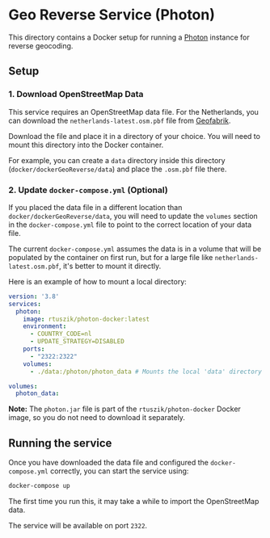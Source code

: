 # Geo Reverse Service (Photon)

This directory contains a Docker setup for running a [Photon](httpss://photon.komoot.io/) instance for reverse geocoding.

## Setup

### 1. Download OpenStreetMap Data

This service requires an OpenStreetMap data file. For the Netherlands, you can download the `netherlands-latest.osm.pbf` file from [Geofabrik](https://download.geofabrik.de/europe/netherlands.html).

Download the file and place it in a directory of your choice. You will need to mount this directory into the Docker container.

For example, you can create a `data` directory inside this directory (`docker/dockerGeoReverse/data`) and place the `.osm.pbf` file there.

### 2. Update `docker-compose.yml` (Optional)

If you placed the data file in a different location than `docker/dockerGeoReverse/data`, you will need to update the `volumes` section in the `docker-compose.yml` file to point to the correct location of your data file.

The current `docker-compose.yml` assumes the data is in a volume that will be populated by the container on first run, but for a large file like `netherlands-latest.osm.pbf`, it's better to mount it directly.

Here is an example of how to mount a local directory:

```yaml
version: '3.8'
services:
  photon:
    image: rtuszik/photon-docker:latest
    environment:
      - COUNTRY_CODE=nl
      - UPDATE_STRATEGY=DISABLED
    ports:
      - "2322:2322"
    volumes:
      - ./data:/photon/photon_data # Mounts the local 'data' directory

volumes:
  photon_data:
```

**Note:** The `photon.jar` file is part of the `rtuszik/photon-docker` Docker image, so you do not need to download it separately.

## Running the service

Once you have downloaded the data file and configured the `docker-compose.yml` correctly, you can start the service using:

```bash
docker-compose up
```

The first time you run this, it may take a while to import the OpenStreetMap data.

The service will be available on port `2322`.
